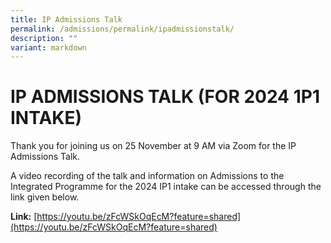 ```yaml
---
title: IP Admissions Talk
permalink: /admissions/permalink/ipadmissionstalk/
description: ""
variant: markdown
---
```

# IP ADMISSIONS TALK (FOR 2024 1P1 INTAKE)

Thank you for joining us on 25 November at 9 AM via Zoom for the IP Admissions Talk. 

A video recording of the talk and information on Admissions to the Integrated Programme for the 2024 IP1 intake can be accessed through the link given below. 

**Link:** [https://youtu.be/zFcWSkOqEcM?feature=shared](https://youtu.be/zFcWSkOqEcM?feature=shared)